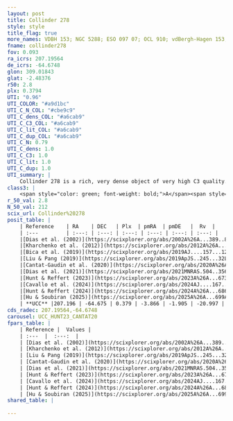 ```yaml
---
layout: post
title: Collinder 278
style: style
title_flag: true
more_names: VDBH 153; NGC 5288; ESO 097 07; OCL 910; vdBergh-Hagen 153; MWSC 2168; FoF 138
fname: collinder278
fov: 0.093
ra_icrs: 207.19564
de_icrs: -64.6748
glon: 309.01843
glat: -2.48376
r50: 2.8
plx: 0.3794
UTI: "0.96"
UTI_COLOR: "#a9d1bc"
UTI_C_N_COL: "#cbe9c9"
UTI_C_dens_COL: "#a6cab9"
UTI_C_C3_COL: "#a6cab9"
UTI_C_lit_COL: "#a6cab9"
UTI_C_dup_COL: "#a6cab9"
UTI_C_N: 0.79
UTI_C_dens: 1.0
UTI_C_C3: 1.0
UTI_C_lit: 1.0
UTI_C_dup: 1.0
UTI_summary: |
    Collinder 278 is a rich, very dense object of very high C3 quality. It is very well-studied in the literature.
class3: |
    <span style="color: green; font-weight: bold;">A</span><span style="color: green; font-weight: bold;">A</span>
r_50_val: 2.8
N_50_val: 212
scix_url: Collinder%20278
posit_table: |
    | Reference    | RA    | DEC   | Plx  | pmRA  | pmDE   |  Rv  |
    | :---         | :---: | :---: | :---: | :---: | :---: | :---: |
    |[Dias et al. (2002)](https://scixplorer.org/abs/2002A%26A...389..871D) | 207.183 | -64.685 | -- | -5.12 | -5.98 | -- |
    |[Kharchenko et al. (2012)](https://scixplorer.org/abs/2012A%26A...543A.156K) | 207.183 | -64.695 | -- | -9.39 | -1.46 | -- |
    |[Bica et al. (2019)](https://scixplorer.org/abs/2019AJ....157...12B) | 207.182 | -64.684 | -- | -- | -- | -- |
    |[Liu & Pang (2019)](https://scixplorer.org/abs/2019ApJS..245...32L) | 207.203 | -64.673 | 0.345 | -3.841 | -1.905 | -- |
    |[Cantat-Gaudin et al. (2020)](https://scixplorer.org/abs/2020A%26A...640A...1C) | 207.193 | -64.68 | 0.345 | -3.85 | -1.935 | -- |
    |[Dias et al. (2021)](https://scixplorer.org/abs/2021MNRAS.504..356D) | 207.189 | -64.679 | 0.351 | -3.873 | -1.928 | -23.342 |
    |[Hunt & Reffert (2023)](https://scixplorer.org/abs/2023A%26A...673A.114H) | 207.2 | -64.671 | 0.383 | -3.85 | -1.902 | -17.803 |
    |[Cavallo et al. (2024)](https://scixplorer.org/abs/2024AJ....167...12C) | 207.187 | -64.68 | 0.38 | -- | -- | -- |
    |[Hunt & Reffert (2024)](https://scixplorer.org/abs/2024A%26A...686A..42H) | 207.2 | -64.671 | 0.383 | -3.85 | -1.902 | -17.803 |
    |[Hu & Soubiran (2025)](https://scixplorer.org/abs/2025A%26A...699A.246H) | 207.187 | -64.68 | -- | -- | -- | -- |
    | **UCC** |207.196 | -64.675 | 0.379 | -3.866 | -1.905 | -20.997 | 
cds_radec: 207.19564,-64.6748
carousel: UCC_HUNT23_CANTAT20
fpars_table: |
    | Reference |  Values |
    | :---  |  :---:  |
    | [Dias et al. (2002)](https://scixplorer.org/abs/2002A%26A...389..871D) | `E(B-V)=0.65, Dist=2158.0, Age=8.25` |
    | [Kharchenko et al. (2012)](https://scixplorer.org/abs/2012A%26A...543A.156K) | `e_bv=0.833, distance=5086, log_age=9.1` |
    | [Liu & Pang (2019)](https://scixplorer.org/abs/2019ApJS..245...32L) | `Age=0.562, Z=0.5` |
    | [Cantat-Gaudin et al. (2020)](https://scixplorer.org/abs/2020A%26A...640A...1C) | `AVNN=1.38, DMNN=12.14, AgeNN=8.67` |
    | [Dias et al. (2021)](https://scixplorer.org/abs/2021MNRAS.504..356D) | `Av=1.717, Dist=2351, logage=8.514, [Fe/H]=0.318` |
    | [Hunt & Reffert (2023)](https://scixplorer.org/abs/2023A%26A...673A.114H) | `AV50=1.445, diffAV50=1.28, MOD50=11.848, logAge50=8.527` |
    | [Cavallo et al. (2024)](https://scixplorer.org/abs/2024AJ....167...12C) | `AV50=1.43, dMod50=11.55, logAge50=8.8, [Fe/H]50=0.22` |
    | [Hunt & Reffert (2024)](https://scixplorer.org/abs/2024A%26A...686A..42H) | `MassJ=1224.11` |
    | [Hu & Soubiran (2025)](https://scixplorer.org/abs/2025A%26A...699A.246H) | `MA22=-0.18, MA23f=-0.32, MA23g=0.02, MZ23=-0.4, MK24=-0.2, MF24=-0.33` |
shared_table: |
    
---
```

